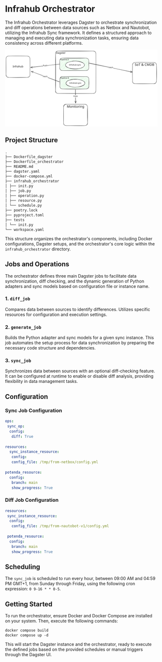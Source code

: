 # Infrahub Orchestrator

The Infrahub Orchestrator leverages Dagster to orchestrate synchronization and diff operations between data sources such as Netbox and Nautobot, utilizing the Infrahub Sync framework. It defines a structured approach to managing and executing data synchronization tasks, ensuring data consistency across different platforms.

![infrahub-orchestrator drawing](./images/infrahub-orchestrator.excalidraw.svg)

## Project Structure

```text
.
├── Dockerfile_dagster
├── Dockerfile_orchestrator
├── README.md
├── dagster.yaml
├── docker-compose.yml
├── infrahub_orchestrator
│ ├── init.py
│ ├── job.py
│ ├── operation.py
│ ├── resource.py
│ └── schedule.py
├── poetry.lock
├── pyproject.toml
├── tests
│ └── init.py
└── workspace.yaml
```

This structure organizes the orchestrator's components, including Docker configurations, Dagster setups, and the orchestrator's core logic within the `infrahub_orchestrator` directory.

## Jobs and Operations

The orchestrator defines three main Dagster jobs to facilitate data synchronization, diff checking, and the dynamic generation of Python adapters and sync models based on configuration file or instance name.

### 1. `diff_job`
Compares data between sources to identify differences. Utilizes specific resources for configuration and execution settings.

### 2. `generate_job`
Builds the Python adapter and sync models for a given sync instance. This job automates the setup process for data synchronization by preparing the necessary code structure and dependencies.

### 3. `sync_job`
Synchronizes data between sources with an optional diff-checking feature. It can be configured at runtime to enable or disable diff analysis, providing flexibility in data management tasks.

## Configuration

### Sync Job Configuration

```yaml
ops:
 sync_op:
  config:
   diff: True

resources:
  sync_instance_resource:
   config:
   config_file: /tmp/from-netbox/config.yml

potenda_resource:
  config:
   branch: main
   show_progress: True
```

### Diff Job Configuration

```yaml
resources:
 sync_instance_resource:
  config:
   config_file: /tmp/from-nautobot-v1/config.yml

 potenda_resource:
  config:
   branch: main
   show_progress: True
```

## Scheduling

The `sync_job` is scheduled to run every hour, between 09:00 AM and 04:59 PM GMT+1, from Sunday through Friday, using the following cron expression: `0 9-16 * * 0-5`.

## Getting Started

To run the orchestrator, ensure Docker and Docker Compose are installed on your system. Then, execute the following commands:

```console
docker compose build
docker compose up -d
```

This will start the Dagster instance and the orchestrator, ready to execute the defined jobs based on the provided schedules or manual triggers through the Dagster UI.
